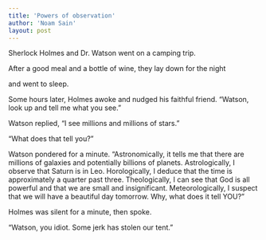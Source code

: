 ```yaml
---
title: 'Powers of observation'
author: 'Noam Sain'
layout: post
---
```


Sherlock Holmes and Dr. Watson went on a camping trip.

After a good meal and a bottle of wine, they lay down for the night

and went to sleep.

Some hours later, Holmes awoke and nudged his faithful friend. “Watson, look up and tell me what you see.”

Watson replied, “I see millions and millions of stars.”

“What does that tell you?”

Watson pondered for a minute. “Astronomically, it tells me that there are millions of galaxies and potentially billions of planets. Astrologically, I observe that Saturn is in Leo. Horologically, I deduce that the time is approximately a quarter past three. Theologically, I can see that God is all powerful and that we are small and insignificant. Meteorologically, I suspect that we will have a beautiful day tomorrow. Why, what does it tell YOU?”

Holmes was silent for a minute, then spoke.

“Watson, you idiot. Some jerk has stolen our tent.”
